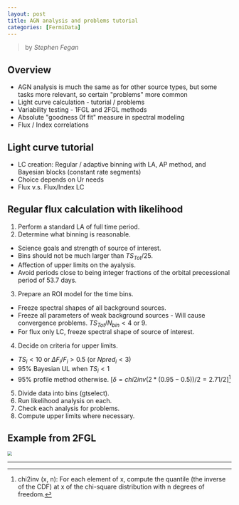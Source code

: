 ```yaml
---
layout: post
title: AGN analysis and problems tutorial
categories: [FermiData]
---
```


> by *Stephen Fegan*

## Overview
* AGN analysis is much the same as for other source types, but some tasks more relevant, so certain "problems" more common
* Light curve calculation - tutorial / problems
* Variability testing - 1FGL and 2FGL methods
* Absolute "goodness 0f fit" measure in spectral modeling
* Flux / Index correlations

## Light curve tutorial
* LC creation: Regular / adaptive binning with LA, AP method, and Bayesian blocks (constant rate segments)
* Choice depends on Ur needs
* Flux v.s. Flux/Index LC

## Regular flux calculation with likelihood
1. Perform a standard LA of full time period.
2. Determine what binning is reasonable. 
* Science goals and strength of source of interest.
* Bins should not be much larger than $TS_{Tot} / 25$.
* Affection of upper limits on the ayalysis.
* Avoid periods close to being integer fractions of the orbital precessional period of $53.7$ days.
3. Prepare an ROI model for the time bins. 
* Freeze spectral shapes of all background sources.
* Freeze all parameters of weak background sources - Will cause convergence problems. $TS_{Tot} / N_{bin} < 4$ or $9$.
* For flux only LC, freeze spectral shape of source of interest.
4. Decide on criteria for upper limits. 
* $TS_i < 10$ or ${\Delta}F_i / F_i > 0.5$ (or $Npred_i < 3$)
* $95\%$ Bayesian UL when $TS_i < 1$
* $95\%$ profile method otherwise. [$\delta = chi2inv(2*(0.95-0.5))/2 = 2.71/2$][^chi2inv]
5. Divide data into bins (gtselect).
6. Run likelihood analysis on each.
7. Check each analysis for problems.
8. Compute upper limits where necessary.

## Example from 2FGL
<img src="{{ site.url }}/images/posts/2017-08-10-PKS-0528+134.png" style="zoom:60%" />

***
[^chi2inv]: chi2inv (x, n): For each element of x, compute the quantile (the inverse of the CDF) at x of the chi-square distribution with n degrees of freedom.